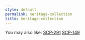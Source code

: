 ```yaml
---
style: default
permalink: heritage-collection
title: heritage-collection
---
```

You may also like:
[SCP-291](http://scp-wiki.net/scp-291)
[SCP-149](http://scp-wiki.net/scp-149)